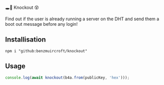 🕳🥊 Knockout 😵

Find out if the user is already running a server on the DHT and send them a boot out message before any login!

## Installisation
```
npm i "github:benzmuircroft/knockout"
```

## Usage
```js
console.log(await knockout(b4a.from(publicKey, 'hex')));
```
